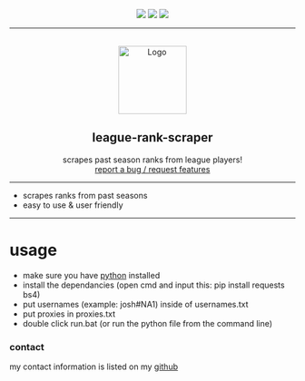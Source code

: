 <div id="top"></div>
<p align="center">
  <img src="https://img.shields.io/github/contributors/LowerBodyYaw/league-rank-scraper.svg?style=for-the-badge"/>
  <img src="https://img.shields.io/github/stars/LowerBodyYaw/league-rank-scraper.svg?style=for-the-badge"/>
  <img src="https://img.shields.io/github/issues/LowerBodyYaw/league-rank-scraper.svg?style=for-the-badge"/>
</p>

---------------------------------------
  
<br/>
<div align="center">
  <a href="https://github.com/LowerBodyYaw/league-rank-scraper">
    <img src="https://brand.riotgames.com/static/a91000434ed683358004b85c95d43ce0/8a20a/lol-logo.png" alt="Logo" width="120" height="120">
  </a>
  
  <h2 align="center">league-rank-scraper</h3>

  <p align="center">
    scrapes past season ranks from league players!
    <br />
    <a href="https://github.com/LowerBodyYaw/league-rank-scraper/issues">report a bug / request features</a>
  </p>
</div>

---------------------------------------

* scrapes ranks from past seasons
* easy to use & user friendly

---------------------------------------

# usage
- make sure you have [python](https://www.python.org/downloads/release/python-31010/) installed
- install the dependancies (open cmd and input this: pip install requests bs4)
- put usernames (example: josh#NA1) inside of usernames.txt
- put proxies in proxies.txt
- double click run.bat (or run the python file from the command line)

### contact
my contact information is listed on my [github](https://github.com/joshuarest)
